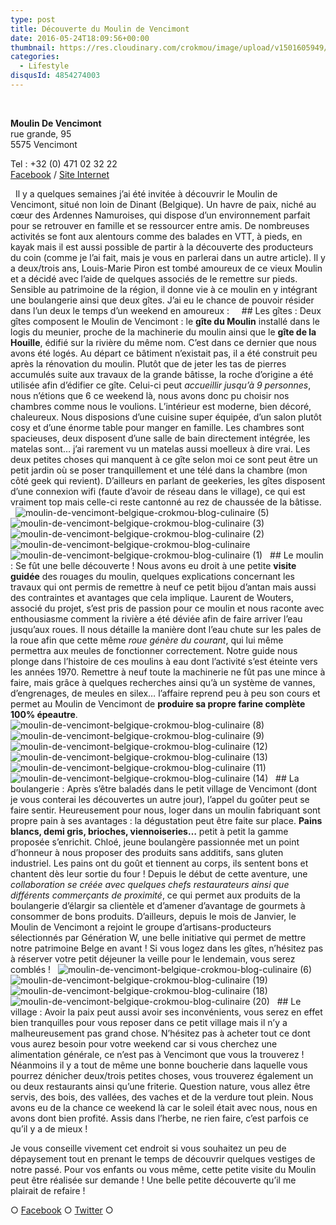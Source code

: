 ```yaml
---
type: post
title: Découverte du Moulin de Vencimont
date: 2016-05-24T18:09:56+00:00
thumbnail: https://res.cloudinary.com/crokmou/image/upload/v1501605949/moulin-de-vencimont-belgique-crokmou-blog-culinaire-7-1-160x107_psn8oq.jpg
categories: 
  - Lifestyle
disqusId: 4854274003
---
```


 

**Moulin De Vencimont**  
rue grande, 95  
5575 Vencimont

Tel : +32 (0) 471 02 32 22  
[Facebook](https://www.facebook.com/MoulindeVencimont) / [Site Internet](http://www.moulindevencimont.be)

  Il y a quelques semaines j’ai été invitée à découvrir le Moulin de Vencimont, situé non loin de Dinant (Belgique). Un havre de paix, niché au cœur des Ardennes Namuroises, qui dispose d’un environnement parfait pour se retrouver en famille et se ressourcer entre amis. De nombreuses activités se font aux alentours comme des balades en VTT, à pieds, en kayak mais il est aussi possible de partir à la découverte des producteurs du coin (comme je l’ai fait, mais je vous en parlerai dans un autre article). Il y a deux/trois ans, Louis-Marie Piron est tombé amoureux de ce vieux Moulin et a décidé avec l’aide de quelques associés de le remettre sur pieds. Sensible au patrimoine de la région, il donne vie à ce moulin en y intégrant une boulangerie ainsi que deux gîtes. J’ai eu le chance de pouvoir résider dans l’un deux le temps d’un weekend en amoureux :     ## Les gîtes : Deux gîtes composent le Moulin de Vencimont : le **gîte du Moulin** installé dans le logis du meunier, proche de la machinerie du moulin ainsi que le **gîte de la Houille**, édifié sur la rivière du même nom. C’est dans ce dernier que nous avons été logés. Au départ ce bâtiment n’existait pas, il a été construit peu après la rénovation du moulin. Plutôt que de jeter les tas de pierres accumulés suite aux travaux de la grande bâtisse, la roche d’origine a été utilisée afin d’édifier ce gîte. Celui-ci peut _accueillir jusqu’à 9 personnes_, nous n’étions que 6 ce weekend là, nous avons donc pu choisir nos chambres comme nous le voulions. L’intérieur est moderne, bien décoré, chaleureux. Nous disposions d’une cuisine super équipée, d’un salon plutôt cosy et d’une énorme table pour manger en famille. Les chambres sont spacieuses, deux disposent d’une salle de bain directement intégrée, les matelas sont… j’ai rarement vu un matelas aussi moelleux à dire vrai. Les deux petites choses qui manquent à ce gîte selon moi ce sont peut être un petit jardin où se poser tranquillement et une télé dans la chambre (mon côté geek qui revient). D’ailleurs en parlant de geekeries, les gîtes disposent d’une connexion wifi (faute d’avoir de réseau dans le village), ce qui est vraiment top mais celle-ci reste cantonné au rez de chaussée de la bâtisse.   ![moulin-de-vencimont-belgique-crokmou-blog-culinaire (5)](https://res.cloudinary.com/crokmou/image/upload/v1501605951/moulin-de-vencimont-belgique-crokmou-blog-culinaire-5_crajwd.jpg) ![moulin-de-vencimont-belgique-crokmou-blog-culinaire (3)](https://res.cloudinary.com/crokmou/image/upload/v1501605949/moulin-de-vencimont-belgique-crokmou-blog-culinaire-3_drup99.jpg) ![moulin-de-vencimont-belgique-crokmou-blog-culinaire (2)](https://res.cloudinary.com/crokmou/image/upload/v1501605950/moulin-de-vencimont-belgique-crokmou-blog-culinaire-2_qeifmv.jpg) ![moulin-de-vencimont-belgique-crokmou-blog-culinaire](https://res.cloudinary.com/crokmou/image/upload/v1501605962/moulin-de-vencimont-belgique-crokmou-blog-culinaire_axmotr.jpg)![moulin-de-vencimont-belgique-crokmou-blog-culinaire (1)](https://res.cloudinary.com/crokmou/image/upload/v1501605946/moulin-de-vencimont-belgique-crokmou-blog-culinaire-1_x30ete.jpg)   ## Le moulin : Se fût une belle découverte ! Nous avons eu droit à une petite **visite guidée** des rouages du moulin, quelques explications concernant les travaux qui ont permis de remettre à neuf ce petit bijou d’antan mais aussi des contraintes et avantages que cela implique. Laurent de Wouters, associé du projet, s’est pris de passion pour ce moulin et nous raconte avec enthousiasme comment la rivière a été déviée afin de faire arriver l’eau jusqu’aux roues. Il nous détaille la manière dont l’eau chute sur les pales de la roue afin que cette même _roue génère du courant_, qui lui même permettra aux meules de fonctionner correctement. Notre guide nous plonge dans l’histoire de ces moulins à eau dont l’activité s’est éteinte vers les années 1970\. Remettre à neuf toute la machinerie ne fût pas une mince à faire, mais grâce à quelques recherches ainsi qu’à un système de vannes, d’engrenages, de meules en silex… l’affaire reprend peu à peu son cours et permet au Moulin de Vencimont de **produire sa propre farine complète 100% épeautre**.   ![moulin-de-vencimont-belgique-crokmou-blog-culinaire (8)](https://res.cloudinary.com/crokmou/image/upload/v1501605953/moulin-de-vencimont-belgique-crokmou-blog-culinaire-8_oxcurx.jpg) ![moulin-de-vencimont-belgique-crokmou-blog-culinaire (9)](https://res.cloudinary.com/crokmou/image/upload/v1501605957/moulin-de-vencimont-belgique-crokmou-blog-culinaire-9_zcevcu.jpg) ![moulin-de-vencimont-belgique-crokmou-blog-culinaire (12)](https://res.cloudinary.com/crokmou/image/upload/v1501605953/moulin-de-vencimont-belgique-crokmou-blog-culinaire-12_ovmote.jpg) ![moulin-de-vencimont-belgique-crokmou-blog-culinaire (13)](https://res.cloudinary.com/crokmou/image/upload/v1501605955/moulin-de-vencimont-belgique-crokmou-blog-culinaire-13_ud3ju0.jpg) ![moulin-de-vencimont-belgique-crokmou-blog-culinaire (11)](https://res.cloudinary.com/crokmou/image/upload/v1501605957/moulin-de-vencimont-belgique-crokmou-blog-culinaire-11_rcgnxk.jpg)![moulin-de-vencimont-belgique-crokmou-blog-culinaire (14)](https://res.cloudinary.com/crokmou/image/upload/v1501605960/moulin-de-vencimont-belgique-crokmou-blog-culinaire-14_qtylkb.jpg)   ## La boulangerie : Après s’être baladés dans le petit village de Vencimont (dont je vous conterai les découvertes un autre jour), l’appel du goûter peut se faire sentir. Heureusement pour nous, loger dans un moulin fabriquant sont propre pain à ses avantages : la dégustation peut être faite sur place. **Pains blancs, demi gris, brioches, viennoiseries…** petit à petit la gamme proposée s’enrichit. Chloé, jeune boulangère passionnée met un point d’honneur à nous proposer des produits sans additifs, sans gluten industriel. Les pains ont du goût et tiennent au corps, ils sentent bons et chantent dès leur sortie du four ! Depuis le début de cette aventure, une _collaboration se créée avec quelques chefs restaurateurs_ _ainsi que différents commerçants de proximité_, ce qui permet aux produits de la boulangerie d’élargir sa clientèle et d’amener d’avantage de gourmets à consommer de bons produits. D’ailleurs, depuis le mois de Janvier, le Moulin de Vencimont a rejoint le groupe d’artisans-producteurs sélectionnés par Génération W, une belle initiative qui permet de mettre notre patrimoine Belge en avant ! Si vous logez dans les gîtes, n’hésitez pas à réserver votre petit déjeuner la veille pour le lendemain, vous serez comblés !   ![moulin-de-vencimont-belgique-crokmou-blog-culinaire (6)](https://res.cloudinary.com/crokmou/image/upload/v1501605960/moulin-de-vencimont-belgique-crokmou-blog-culinaire-6_grj7xu.jpg) ![moulin-de-vencimont-belgique-crokmou-blog-culinaire (19)](https://res.cloudinary.com/crokmou/image/upload/v1501605967/moulin-de-vencimont-belgique-crokmou-blog-culinaire-19_vsidgl.jpg)![moulin-de-vencimont-belgique-crokmou-blog-culinaire (18)](https://res.cloudinary.com/crokmou/image/upload/v1501605957/moulin-de-vencimont-belgique-crokmou-blog-culinaire-18_oyaoov.jpg)![moulin-de-vencimont-belgique-crokmou-blog-culinaire (20)](https://res.cloudinary.com/crokmou/image/upload/v1501605959/moulin-de-vencimont-belgique-crokmou-blog-culinaire-20_aa0vwd.jpg)   ## Le village : Avoir la paix peut aussi avoir ses inconvénients, vous serez en effet bien tranquilles pour vous reposer dans ce petit village mais il n’y a malheureusement pas grand chose. N’hésitez pas à acheter tout ce dont vous aurez besoin pour votre weekend car si vous cherchez une alimentation générale, ce n’est pas à Vencimont que vous la trouverez ! Néanmoins il y a tout de même une bonne boucherie dans laquelle vous pourrez dénicher deux/trois petites choses, vous trouverez également un ou deux restaurants ainsi qu’une friterie. Question nature, vous allez être servis, des bois, des vallées, des vaches et de la verdure tout plein. Nous avons eu de la chance ce weekend là car le soleil était avec nous, nous en avons dont bien profité. Assis dans l’herbe, ne rien faire, c’est parfois ce qu’il y a de mieux !  

Je vous conseille vivement cet endroit si vous souhaitez un peu de dépaysement tout en prenant le temps de découvrir quelques vestiges de notre passé. Pour vos enfants ou vous même, cette petite visite du Moulin peut être réalisée sur demande ! Une belle petite découverte qu’il me plairait de refaire !

○ [Facebook](https://www.facebook.com/crokmou.blog) ○ [Twitter](https://twitter.com/Crokmou) ○